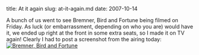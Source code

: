 title: At it again
slug: at-it-again.md
date: 2007-10-14


A bunch of us went to see Bremner, Bird and Fortune being filmed on Friday. As luck (or embarrassment, depending on who you are) would have it, we ended up right at the front in some extra seats, so I made it on TV again!
Clearly I had to post a screenshot from the airing today:
[![Bremner, Bird and Fortune](http://www.tenshu.net/wp-content/uploads/2007/10/bbf.thumbnail.png)](http://www.tenshu.net/wp-content/uploads/2007/10/bbf.png "Bremner, Bird and Fortune")